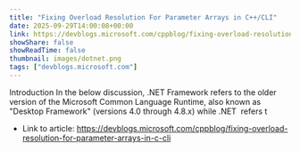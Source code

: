 ```yaml
---
title: "Fixing Overload Resolution For Parameter Arrays in C++/CLI"
date: 2025-09-29T14:00:08+00:00
link: https://devblogs.microsoft.com/cppblog/fixing-overload-resolution-for-parameter-arrays-in-c-cli
showShare: false
showReadTime: false
thumbnail: images/dotnet.png
tags: ["devblogs.microsoft.com"]
---
```

Introduction In the below discussion, .NET Framework refers to the older version of the Microsoft Common Language Runtime, also known as "Desktop Framework" (versions 4.0 through 4.8.x) while .NET  refers t

- Link to article: https://devblogs.microsoft.com/cppblog/fixing-overload-resolution-for-parameter-arrays-in-c-cli